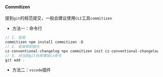 #### Commitizen
提到`git`的规范提交，一般会建议使用`CLI`工具`commitizen`

- 方法一：命令行
```js
// 1. 安装 
commitizen npm install commitizen -D 
// 2. 安装和初始化 
cz-conventional-changelog npx commitizen init cz-conventional-changelog --save-dev --save-exact
// 3. 对当前git仓库增加cz命令
git add .

```

- 方法二：`vscode`插件
